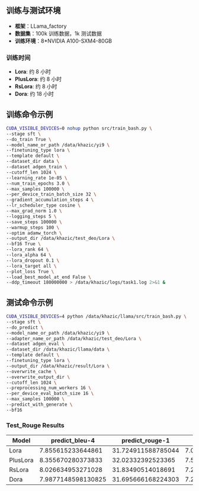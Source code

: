 ## 训练与测试环境

- **框架**：LLama_factory
- **数据集**：100k 训练数据，1k 测试数据
- **训练环境**：8*NVIDIA A100-SXM4-80GB

### 训练时间

- **Lora**: 约 8 小时
- **PlusLora**: 约 8 小时
- **RsLora**: 约 8 小时
- **Dora**: 约 18 小时


## 训练命令示例

```bash
CUDA_VISIBLE_DEVICES=0 nohup python src/train_bash.py \
--stage sft \
--do_train True \
--model_name_or_path /data/khazic/yi9 \
--finetuning_type lora \
--template default \
--dataset_dir data \
--dataset adgen_train \
--cutoff_len 1024 \
--learning_rate 1e-05 \
--num_train_epochs 3.0 \
--max_samples 100000 \
--per_device_train_batch_size 32 \
--gradient_accumulation_steps 4 \
--lr_scheduler_type cosine \
--max_grad_norm 1.0 \
--logging_steps 5 \
--save_steps 100000 \
--warmup_steps 100 \
--optim adamw_torch \
--output_dir /data/khazic/test_deo/Lora \
--bf16 True \
--lora_rank 64 \
--lora_alpha 64 \
--lora_dropout 0.1 \
--lora_target all \
--plot_loss True \
--load_best_model_at_end False \
--ddp_timeout 180000000 > /data/khazic/logs/task1.log 2>&1 &
```

## 测试命令示例

```bash
CUDA_VISIBLE_DEVICES=4 python /data/khazic/llama/src/train_bash.py \
--stage sft \
--do_predict \
--model_name_or_path /data/khazic/yi9 \
--adapter_name_or_path /data/khazic/test_deo/Lora \
--dataset adgen_eval \
--dataset_dir /data/khazic/llama/data \
--template default \
--finetuning_type lora \
--output_dir /data/khazic/result/Lora \
--overwrite_cache \
--overwrite_output_dir \
--cutoff_len 1024 \
--preprocessing_num_workers 16 \
--per_device_eval_batch_size 16 \
--max_samples 100000 \
--predict_with_generate \
--bf16
```

### Test_Rouge Results

| Model    | predict_bleu-4       | predict_rouge-1     | predict_rouge-2     | predict_rouge-l     | predict_runtime | predict_samples_per_second | predict_steps_per_second |
|----------|----------------------|---------------------|---------------------|---------------------|-----------------|----------------------------|---------------------------|
| Lora     | 7.855615233644861    | 31.724911588785044  | 7.053533644859813   | 25.207992990654205  | 385.2302        | 2.778                      | 0.174                     |
| PlusLora | 8.355670280373833    | 32.02332392523365   | 7.518382897196262   | 25.703628785046728  | 377.8093        | 2.832                      | 0.177                     |
| RsLora   | 8.026634953271028    | 31.83490514018691   | 7.261890654205607   | 25.5884861682243    | 375.99          | 2.846                      | 0.178                     |
| Dora     | 7.9877148598130825   | 31.695666168224303  | 7.211546822429907   | 25.101086542056073  | 378.7636        | 2.825                      | 0.177                     |

